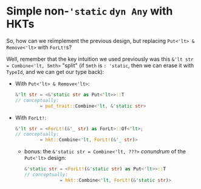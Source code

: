 # Simple non-`'static` `dyn Any` with HKTs

So, how can we reïmplement the previous design, but replacing `Put<'lt> & Remove<'lt>` with
`ForLt!`s?

Well, remember that the key intuition we used previously was this `&'lt str = Combine<'lt, Smth>`
"split" (if `Smth` is `: 'static`, then we can erase it with `TypeId`, and we can get our type back):

  - With `Put<'lt> & Remove<'lt>`:

    ```rs ,ignore
    &'lt str = <&'static str as Put<'lt>>::T
    // conceptually:
             = put_trait::Combine<'lt, &'static str>
    ```

  - With `ForLt!`:

    ```rs ,ignore
    &'lt str = <ForLt!(&'_ str) as ForLt>::Of<'lt>;
    // conceptually:
             = hkt::Combine<'lt, ForLt!(&'_ str)>
    ```

      - bonus: the `&'static str = Combine<'lt, ???>` _conundrum_ of the `Put<'lt>` design:

        ```rs ,ignore
        &'static str = <ForLt!(&'static str) as Put<'lt>>::T
        // conceptually:
                     = hkt::Combine<'lt, ForLt!(&'static str)>
        ```
